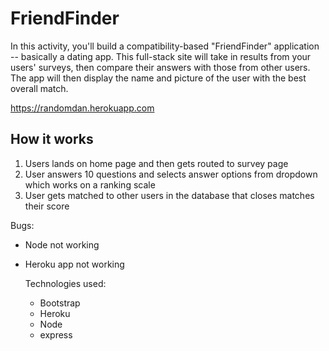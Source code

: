 # FriendFinder
In this activity, you'll build a compatibility-based "FriendFinder" application -- basically a dating app. This full-stack site will take in results from your users' surveys, then compare their answers with those from other users. The app will then display the name and picture of the user with the best overall match.

https://randomdan.herokuapp.com

## How it works ##
  1. Users lands on home page and then gets routed to survey page 
  2. User answers 10 questions and selects answer options from dropdown which works on a ranking scale
  3. User gets matched to other users in the database that closes matches their score
  
Bugs:
- Node not working
- Heroku app not working


  Technologies used:
   - Bootstrap
   - Heroku
   - Node
   - express
   
  
